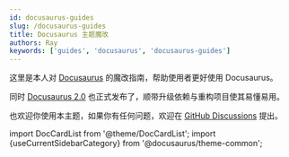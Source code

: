 ```yaml
---
id: docusaurus-guides
slug: /docusaurus-guides
title: Docusaurus 主题魔改
authors: Ray
keywords: ['guides', 'docusaurus', 'docusaurus-guides']
---
```


这里是本人对 [Docusaurus](https://docusaurus.io/) 的魔改指南，帮助使用者更好使用 Docusaurus。

同时 [Docusaurus 2.0](https://docusaurus.io/zh-CN/blog/2022/08/01/announcing-docusaurus-2.0) 也正式发布了，顺带升级依赖与重构项目使其易懂易用。

也欢迎你使用本主题，如果你有任何问题，欢迎在 [GitHub Discussions](https://github.com/ydaydayup/myblog/discussions) 提出。

import DocCardList from '@theme/DocCardList'; import {useCurrentSidebarCategory} from '@docusaurus/theme-common';

<DocCardList items={useCurrentSidebarCategory().items}/>
